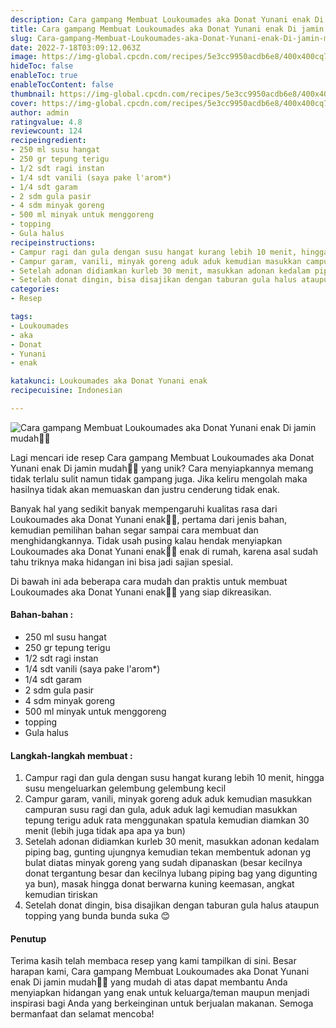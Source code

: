 ```yaml
---
description: Cara gampang Membuat Loukoumades aka Donat Yunani enak Di jamin mudah"
title: Cara gampang Membuat Loukoumades aka Donat Yunani enak Di jamin mudah
slug: Cara-gampang-Membuat-Loukoumades-aka-Donat-Yunani-enak-Di-jamin-mudah
date: 2022-7-18T03:09:12.063Z
image: https://img-global.cpcdn.com/recipes/5e3cc9950acdb6e8/400x400cq70/photo.jpg
hideToc: false
enableToc: true
enableTocContent: false
thumbnail: https://img-global.cpcdn.com/recipes/5e3cc9950acdb6e8/400x400cq70/photo.jpg
cover: https://img-global.cpcdn.com/recipes/5e3cc9950acdb6e8/400x400cq70/photo.jpg
author: admin
ratingvalue: 4.8
reviewcount: 124
recipeingredient:
- 250 ml susu hangat
- 250 gr tepung terigu
- 1/2 sdt ragi instan
- 1/4 sdt vanili (saya pake l'arom*)
- 1/4 sdt garam
- 2 sdm gula pasir
- 4 sdm minyak goreng
- 500 ml minyak untuk menggoreng
- topping
- Gula halus
recipeinstructions:
- Campur ragi dan gula dengan susu hangat kurang lebih 10 menit, hingga susu mengeluarkan gelembung gelembung kecil
- Campur garam, vanili, minyak goreng aduk aduk kemudian masukkan campuran susu ragi dan gula, aduk aduk lagi kemudian masukkan tepung terigu aduk rata menggunakan spatula kemudian diamkan 30 menit (lebih juga tidak apa apa ya bun)
- Setelah adonan didiamkan kurleb 30 menit, masukkan adonan kedalam piping bag, gunting ujungnya kemudian tekan membentuk adonan yg bulat diatas minyak goreng yang sudah dipanaskan (besar kecilnya donat tergantung besar dan kecilnya lubang piping bag yang digunting ya bun), masak hingga donat berwarna kuning keemasan, angkat kemudian tiriskan
- Setelah donat dingin, bisa disajikan dengan taburan gula halus ataupun topping yang bunda bunda suka 😊
categories:
- Resep

tags:
- Loukoumades
- aka
- Donat
- Yunani
- enak

katakunci: Loukoumades aka Donat Yunani enak
recipecuisine: Indonesian

---
```


![Cara gampang Membuat Loukoumades aka Donat Yunani enak Di jamin mudah👩‍🍳](https://img-global.cpcdn.com/recipes/5e3cc9950acdb6e8/400x400cq70/photo.jpg)

Lagi mencari ide resep Cara gampang Membuat Loukoumades aka Donat Yunani enak Di jamin mudah👩‍🍳 yang unik? Cara menyiapkannya memang tidak terlalu sulit namun tidak gampang juga. Jika keliru mengolah maka hasilnya tidak akan memuaskan dan justru cenderung tidak enak.

Banyak hal yang sedikit banyak mempengaruhi kualitas rasa dari Loukoumades aka Donat Yunani enak👩‍🍳, pertama dari jenis bahan, kemudian pemilihan bahan segar sampai cara membuat dan menghidangkannya. Tidak usah pusing kalau hendak menyiapkan Loukoumades aka Donat Yunani enak👩‍🍳 enak di rumah, karena asal sudah tahu triknya maka hidangan ini bisa jadi sajian spesial.

Di bawah ini ada beberapa cara mudah dan praktis untuk membuat Loukoumades aka Donat Yunani enak👩‍🍳 yang siap dikreasikan.

<!--inarticleads1-->

#### Bahan-bahan :

- 250 ml susu hangat
- 250 gr tepung terigu
- 1/2 sdt ragi instan
- 1/4 sdt vanili (saya pake l'arom*)
- 1/4 sdt garam
- 2 sdm gula pasir
- 4 sdm minyak goreng
- 500 ml minyak untuk menggoreng
- topping
- Gula halus

<!--inarticleads2-->

#### Langkah-langkah membuat :

1. Campur ragi dan gula dengan susu hangat kurang lebih 10 menit, hingga susu mengeluarkan gelembung gelembung kecil
1. Campur garam, vanili, minyak goreng aduk aduk kemudian masukkan campuran susu ragi dan gula, aduk aduk lagi kemudian masukkan tepung terigu aduk rata menggunakan spatula kemudian diamkan 30 menit (lebih juga tidak apa apa ya bun)
1. Setelah adonan didiamkan kurleb 30 menit, masukkan adonan kedalam piping bag, gunting ujungnya kemudian tekan membentuk adonan yg bulat diatas minyak goreng yang sudah dipanaskan (besar kecilnya donat tergantung besar dan kecilnya lubang piping bag yang digunting ya bun), masak hingga donat berwarna kuning keemasan, angkat kemudian tiriskan
1. Setelah donat dingin, bisa disajikan dengan taburan gula halus ataupun topping yang bunda bunda suka 😊

#### Penutup

Terima kasih telah membaca resep yang kami tampilkan di sini. Besar harapan kami, Cara gampang Membuat Loukoumades aka Donat Yunani enak Di jamin mudah👩‍🍳 yang mudah di atas dapat membantu Anda menyiapkan hidangan yang enak untuk keluarga/teman maupun menjadi inspirasi bagi Anda yang berkeinginan untuk berjualan makanan. Semoga bermanfaat dan selamat mencoba!